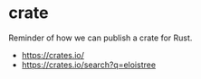 # crate

Reminder of how we can publish a crate for Rust.

- https://crates.io/  
- https://crates.io/search?q=eloistree  
